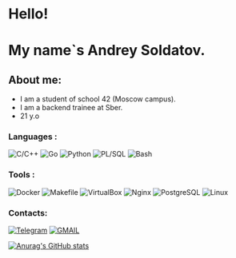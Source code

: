 # Hello!
# My name`s Andrey Soldatov.
    
## About me: ##
    
- I am a student of school 42 (Moscow campus).
- I am a backend trainee at Sber.
- 21 y.o

    
### Languages :

![C/C++](https://img.shields.io/badge/C/C++-090909?style=for-the-badge&logo=c/cplusplus)
![Go](https://img.shields.io/badge/-Go-090909?style=for-the-badge&logo=go)
![Python](https://img.shields.io/badge/-Python-090909?style=for-the-badge&logo=Python)
![PL/SQL](https://img.shields.io/badge/-SQL-090909?style=for-the-badge&logo=SQL)
![Bash](https://img.shields.io/badge/-Bash-090909?style=for-the-badge&logo=bash)

### Tools :
![Docker](https://img.shields.io/badge/-Docker-090909?style=for-the-badge&logo=Docker)
![Makefile](https://img.shields.io/badge/-Makefile-090909?style=for-the-badge&logo=Makefile)
![VirtualBox](https://img.shields.io/badge/-VirtualBox-090909?style=for-the-badge&logo=VirtualBox)
![Nginx](https://img.shields.io/badge/-Nginx-090909?style=for-the-badge&logo=Nginx)
![PostgreSQL](https://img.shields.io/badge/-PostgreSQL-090909?style=for-the-badge&logo=PostgreSQL)
![Linux](https://img.shields.io/badge/-Linux-090909?style=for-the-badge&logo=Linux)


### Contacts:

[![Telegram](https://img.shields.io/badge/-Telegram-090909?style=for-the-badge&logo=Telegram)](https://t.me/pingls)
[![GMAIL](https://img.shields.io/badge/-Gmail-090909?style=for-the-badge&logo=Gmail)](mailto:soldatovandrey4@gmail.com)


[![Anurag's GitHub stats](https://github-readme-stats.vercel.app/api?username=oreol4)](https://github.com/anuraghazra/github-readme-stats)